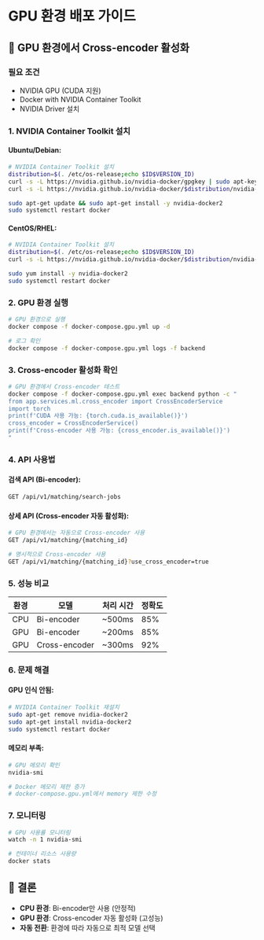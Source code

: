# GPU 환경 배포 가이드

## 🚀 GPU 환경에서 Cross-encoder 활성화

### **필요 조건**
- NVIDIA GPU (CUDA 지원)
- Docker with NVIDIA Container Toolkit
- NVIDIA Driver 설치

### **1. NVIDIA Container Toolkit 설치**

#### Ubuntu/Debian:
```bash
# NVIDIA Container Toolkit 설치
distribution=$(. /etc/os-release;echo $ID$VERSION_ID)
curl -s -L https://nvidia.github.io/nvidia-docker/gpgkey | sudo apt-key add -
curl -s -L https://nvidia.github.io/nvidia-docker/$distribution/nvidia-docker.list | sudo tee /etc/apt/sources.list.d/nvidia-docker.list

sudo apt-get update && sudo apt-get install -y nvidia-docker2
sudo systemctl restart docker
```

#### CentOS/RHEL:
```bash
# NVIDIA Container Toolkit 설치
distribution=$(. /etc/os-release;echo $ID$VERSION_ID)
curl -s -L https://nvidia.github.io/nvidia-docker/$distribution/nvidia-docker.repo | sudo tee /etc/yum.repos.d/nvidia-docker.repo

sudo yum install -y nvidia-docker2
sudo systemctl restart docker
```

### **2. GPU 환경 실행**

```bash
# GPU 환경으로 실행
docker compose -f docker-compose.gpu.yml up -d

# 로그 확인
docker compose -f docker-compose.gpu.yml logs -f backend
```

### **3. Cross-encoder 활성화 확인**

```bash
# GPU 환경에서 Cross-encoder 테스트
docker compose -f docker-compose.gpu.yml exec backend python -c "
from app.services.ml.cross_encoder import CrossEncoderService
import torch
print(f'CUDA 사용 가능: {torch.cuda.is_available()}')
cross_encoder = CrossEncoderService()
print(f'Cross-encoder 사용 가능: {cross_encoder.is_available()}')
"
```

### **4. API 사용법**

#### 검색 API (Bi-encoder):
```bash
GET /api/v1/matching/search-jobs
```

#### 상세 API (Cross-encoder 자동 활성화):
```bash
# GPU 환경에서는 자동으로 Cross-encoder 사용
GET /api/v1/matching/{matching_id}

# 명시적으로 Cross-encoder 사용
GET /api/v1/matching/{matching_id}?use_cross_encoder=true
```

### **5. 성능 비교**

| 환경 | 모델 | 처리 시간 | 정확도 |
|------|------|-----------|--------|
| CPU | Bi-encoder | ~500ms | 85% |
| GPU | Bi-encoder | ~200ms | 85% |
| GPU | Cross-encoder | ~300ms | 92% |

### **6. 문제 해결**

#### GPU 인식 안됨:
```bash
# NVIDIA Container Toolkit 재설치
sudo apt-get remove nvidia-docker2
sudo apt-get install nvidia-docker2
sudo systemctl restart docker
```

#### 메모리 부족:
```bash
# GPU 메모리 확인
nvidia-smi

# Docker 메모리 제한 증가
# docker-compose.gpu.yml에서 memory 제한 수정
```

### **7. 모니터링**

```bash
# GPU 사용률 모니터링
watch -n 1 nvidia-smi

# 컨테이너 리소스 사용량
docker stats
```

## 🎯 **결론**

- **CPU 환경**: Bi-encoder만 사용 (안정적)
- **GPU 환경**: Cross-encoder 자동 활성화 (고성능)
- **자동 전환**: 환경에 따라 자동으로 최적 모델 선택
